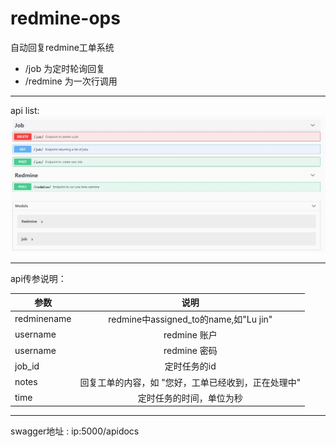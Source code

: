 # redmine-ops
自动回复redmine工单系统   
- /job 为定时轮询回复
- /redmine 为一次行调用
---------
api list:
![swagger](img/swagger.jpg)

----------
api传参说明：  

参数|说明
--|:--:
redminename|redmine中assigned_to的name,如"Lu jin"
username|redmine 账户
username|redmine 密码
job_id|定时任务的id
notes|回复工单的内容，如 "您好，工单已经收到，正在处理中"
time|定时任务的时间，单位为秒

---------
swagger地址 : ip:5000/apidocs
